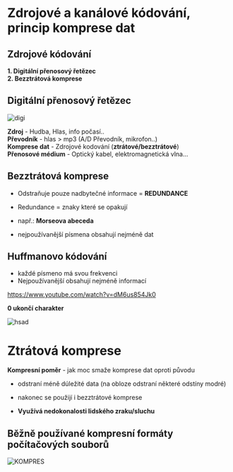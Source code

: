 # Zdrojové a kanálové kódování, princip komprese dat

## Zdrojové kódování
**1. Digitální přenosový řetězec**<br>
**2. Bezztrátová komprese**

## Digitální přenosový řetězec

![digi](https://mamut.spseol.cz/nozka/psk/110-zdrojove_kodovani/blokschema.png)

**Zdroj** - Hudba, Hlas, info počasí..<br>
**Převodník** - hlas > mp3 (A/D Převodník, mikrofon..)<br>
**Komprese dat** - Zdrojové kodování (**ztrátové/bezztrátové**)<br>
**Přenosové médium** - Optický kabel, elektromagnetická vlna...

## Bezztrátová komprese

* Odstraňuje pouze nadbytečné informace = **REDUNDANCE**
* Redundance = znaky které se opakují

* např.: **Morseova abeceda**
* nejpoužívanější písmena obsahují nejméně dat

## Huffmanovo kódování
* každé písmeno má svou frekvenci
* Nejpoužívanější obsahují nejméně informací

https://www.youtube.com/watch?v=dM6us854Jk0

**0 ukončí charakter**

![hsad](https://i.gyazo.com/10e6950c100adc1c05949820522c654a.png)

# Ztrátová komprese

**Kompresní poměr** - jak moc smaže komprese dat oproti původu

* odstraní méně dúležité data (na obloze odstraní některé odstíny modré)
* nakonec se použijí i bezztrátové komprese

* **Využívá nedokonalosti lidského zraku/sluchu**

## Běžně používané kompresní formáty počítačových souborů

![KOMPRES](https://i.gyazo.com/49086015f91e51d85a1de45466692e3a.png)
